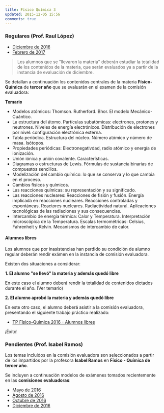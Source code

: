 ```yaml
---
title: Físico Química 3
updated: 2015-12-05 15:56
comments: true
---
```


### Regulares (Prof. Raul López)

* [Diciembre de 2016](../docs/sanjose/3fqui/lopez/regulares/2016_12_16_com_eva_fisico_quimica.pdf)
* [Febrero de 2017](../docs/sanjose/3fqui/lopez/regulares/2017_02_17_com_eva_fisico_quimica.pdf)


> Los alumnos que se "llevaron la materia" deberán estudiar la totalidad de los contenidos de la materia, que serán evaluados ya a partir de la instancia de evaluación de diciembre. 

Se detallan a continuación los contenidos centrales de la materia **Físico-Química** de **tercer año** que se evaluarán en el examen de la comisión evaluadora: 

**Temario**

* Modelos atómicos: Thomson. Rutherford. Bhor. El modelo Mecánico-Cuántico. 
* La estructura del átomo. Partículas subatómicas: electrones, protones y neutrones. Niveles de energía electrónicos. Distribución de
electrones por nivel: configuración electrónica externa. 
* Tabla periódica. Estructura del núcleo. Número atómico y número de masa. Isótopos.
* Propiedades periódicas: Electronegativdad, radio atómico y energía de ionización.
* Unión iónica y unión covalente. Características. 
* Diagramas o estructuras de Lewis. Fórmulas de sustancia binarias de compuestos sencillos.
* Modelización del cambio químico: lo que se conserva y lo que cambia en el proceso. 
* Cambios físicos y químicos.
* Las reacciones químicas: su representación y su significado.
* Las reacciones nucleares: Reacciones de fisión y fusión. Energía implicada en reacciones nucleares. Reacciones controladas y espontáneas. Reactores nucleares. Radiactividad natural. Aplicaciones tecnológicas de las radiaciones y sus consecuencias.
* Intercambio de energía térmica: Calor y Temperatura. Interpretación microscópica de la Temperatura. Escalas termométricas: Celsius, Fahrenheit y Kelvin. Mecanismos de intercambio de calor. 

#### Alumnos libres

Los alumnos que por inasistencias han perdido su condición de alumno regular deberán rendir exámen en la instancia de comisión evaluadora. 

Existen dos situaciones a considerar: 

**1. El alumno "se llevó" la materia y además quedó libre**

En este caso el alumno deberá rendir la totalidad de contenidos dictados durante el año. (Ver temario)

**2. El alumno aprobó la materia y además quedó libre**

En este otro caso, el alumno deberá asistir a la comisión evaluadora, presentando el siguiente trabajo práctico realizado: 

* [TP Físico-Química 2016 - Alumnos libres](../docs/sanjose/3fqui/lopez/libres/3_fqca_libres_com_eval.pdf)

¡Éxito!

### Pendientes (Prof. Isabel Ramos) 

Los temas incluidos en la comisión evaluadora son seleccionados a partir de los impartidos por la profesora **Isabel Ramos** en **Físico - Química de tercer año**. 

Se incluyen a continuación modelos de exámenes tomados recientemente en las **comisiones evaluadoras**: 

* [Mayo de 2016](../docs/sanjose/3fqui/ramos/2016_05_20_com_eva_fisico_quimica_ramos.pdf)
* [Agosto de 2016](../docs/sanjose/3fqui/ramos/2016_08_02_com_eva_fisico_quimica_ramos.pdf)
* [Octubre de 2016](../docs/sanjose/3fqui/ramos/2016_10_com_eva_fisico_quimica_ramos.pdf)
* [Diciembre de 2016](../docs/sanjose/3fqui/ramos/2016_12_06_com_eva_fisico_quimica_ramos.pdf)
